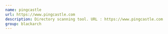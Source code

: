```yaml
---
name: pingcastle
url: https://www.pingcastle.com
description: Directory scanning tool. URL : https://www.pingcastle.com Groups : blackarch blackarch-windows
group: blackarch
---
```

